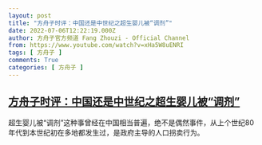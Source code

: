 ```yaml
---
layout: post
title: "方舟子时评：中国还是中世纪之超生婴儿被“调剂”"
date: 2022-07-06T12:22:19.000Z
author: 方舟子官方频道 Fang Zhouzi - Official Channel
from: https://www.youtube.com/watch?v=xHa5W8uENRI
tags: [ 方舟子 ]
comments: True
categories: [ 方舟子 ]
---
```

<!--1657110139000-->
[方舟子时评：中国还是中世纪之超生婴儿被“调剂”](https://www.youtube.com/watch?v=xHa5W8uENRI)
------

<div>
超生婴儿被“调剂”这种事曾经在中国相当普遍，绝不是偶然事件，从上个世纪80年代到本世纪初在多地都发生过，是政府主导的人口拐卖行为。
</div>
